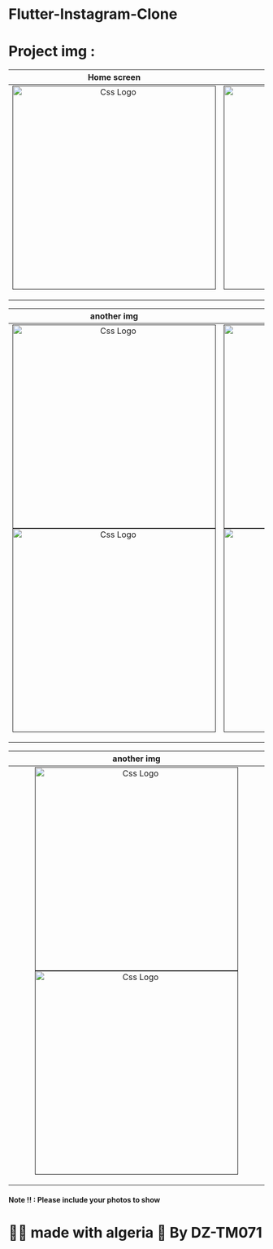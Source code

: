 # Flutter-Instagram-Clone

<h1>Project img :</h1>
<!--
<img src="https://user-images.githubusercontent.com/69757558/134501750-9856c1f5-8d31-45f3-99cd-7136b029cc0c.png" alt="Css Logo" with="200" height="400"/>
<img src="https://user-images.githubusercontent.com/69757558/134502014-a59ffb70-0c2f-44e6-943d-d7e88ed9d81b.png" alt="Css Logo" with="200" height="400"/>
<img src="https://user-images.githubusercontent.com/69757558/134502064-6bdb2d73-4705-4d25-818f-6db0becbe4ef.png" alt="Css Logo" with="200" height="400"/>
<img src="https://user-images.githubusercontent.com/69757558/134502070-9999d040-3bb6-455a-9502-c83c4539b94c.png" alt="Css Logo" with="200" height="400"/>
<img src="https://user-images.githubusercontent.com/69757558/134502084-130cf35e-e410-421e-adfb-17418a9b0671.png" alt="Css Logo" with="200" height="400"/>
<img src="https://user-images.githubusercontent.com/69757558/134502239-7a6bc2bd-c732-4ddf-bb34-2b390ba3bcc4.png" alt="Css Logo" with="200" height="400"/>
<img src="https://user-images.githubusercontent.com/69757558/134502243-29167678-321e-44e4-a7b7-03f929688582.png" alt="Css Logo" with="200" height="400"/>
<img src="https://user-images.githubusercontent.com/69757558/134502317-63b18169-aa8b-4a12-b1de-b5fd43f50946.png" alt="Css Logo" with="200" height="400"/> -->


<table>
<thead>
<tr>
<th align="center">Home screen</th>
<th align="center">Splash screen</th>

</tr>
</thead>
<tbody>
<tr>
  
<td align="center">
  <a target="_blank" rel="" href="">
        <img src="https://user-images.githubusercontent.com/69757558/134502014-a59ffb70-0c2f-44e6-943d-d7e88ed9d81b.png" alt="Css Logo" with="200" height="400"/>

  </a></td>
  
<td align="center">
  <a target="_blank" rel="" href="">
      <img src="https://user-images.githubusercontent.com/69757558/134501750-9856c1f5-8d31-45f3-99cd-7136b029cc0c.png" alt="Css Logo" with="200" height="400"/>

  </a></td>
  
 
  
  
</tr>
</tbody>
</table>

<table>
<thead>
<tr>
  <th align="center">another img</th>
  <th align="center">another img</th>

</tr>
</thead>
<tbody>
<tr>
  
  
  <td align="center">
  <a target="_blank" rel="" href="">
<img src="https://user-images.githubusercontent.com/69757558/134502084-130cf35e-e410-421e-adfb-17418a9b0671.png" alt="Css Logo" with="200" height="400"/>
<img src="https://user-images.githubusercontent.com/69757558/134502239-7a6bc2bd-c732-4ddf-bb34-2b390ba3bcc4.png" alt="Css Logo" with="200" height="400"/>

  </a></td>
  
   
  <td align="center">
  <a target="_blank" rel="" href="">
<img src="https://user-images.githubusercontent.com/69757558/134502243-29167678-321e-44e4-a7b7-03f929688582.png" alt="Css Logo" with="200" height="400"/>
<img src="https://user-images.githubusercontent.com/69757558/134502317-63b18169-aa8b-4a12-b1de-b5fd43f50946.png" alt="Css Logo" with="200" height="400"/> 

  </a></td>
  
  
  
</tr>
</tbody>
</table>


<table>
<thead>
<tr>
  <th align="center">another img</th>

</tr>
</thead>
<tbody>
<tr>
  
  <td align="center">
  <a target="_blank" rel="" href="">
  <img src="https://user-images.githubusercontent.com/69757558/134502064-6bdb2d73-4705-4d25-818f-6db0becbe4ef.png" alt="Css Logo" with="200" height="400"/>
  <img src="https://user-images.githubusercontent.com/69757558/134502070-9999d040-3bb6-455a-9502-c83c4539b94c.png" alt="Css Logo" with="200" height="400"/>

  </a></td>
  
</tr>
</tbody>
</table>


 
  
<h4> Note !! : Please include your photos to show </h4>
<h1> 🐱‍👤 made with algeria 🖤 By DZ-TM071 </h1>


